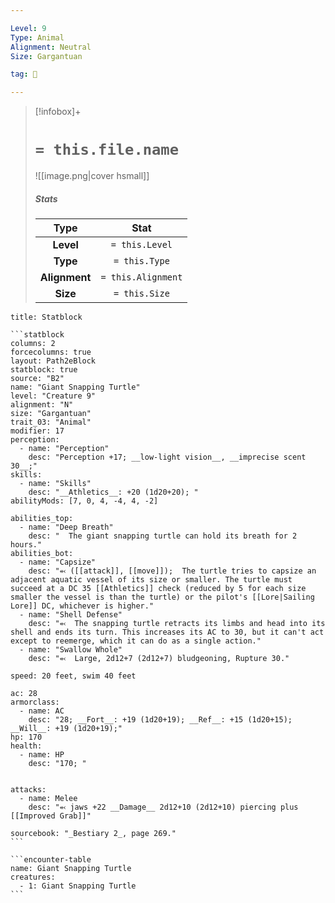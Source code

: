 ```yaml
---

Level: 9
Type: Animal
Alignment: Neutral
Size: Gargantuan

tag: 👹

---
```


> [!infobox]+
> #  `= this.file.name`
> ![[image.png|cover hsmall]]
> ##### Stats
> Type | Stat |
> :---:|:---:|
> **Level** | `= this.Level` |
> **Type** | `= this.Type` |
> **Alignment** | `= this.Alignment` |
> **Size** | `= this.Size` |



````ad-info
title: Statblock

```statblock
columns: 2
forcecolumns: true
layout: Path2eBlock
statblock: true
source: "B2"
name: "Giant Snapping Turtle"
level: "Creature 9"
alignment: "N"
size: "Gargantuan"
trait_03: "Animal"
modifier: 17
perception:
  - name: "Perception"
    desc: "Perception +17; __low-light vision__, __imprecise scent 30__;"
skills:
  - name: "Skills"
    desc: "__Athletics__: +20 (1d20+20); "
abilityMods: [7, 0, 4, -4, 4, -2]

abilities_top:
  - name: "Deep Breath"
    desc: "  The giant snapping turtle can hold its breath for 2 hours."
abilities_bot:
  - name: "Capsize"
    desc: "⬻ ([[attack]], [[move]]);  The turtle tries to capsize an adjacent aquatic vessel of its size or smaller. The turtle must succeed at a DC 35 [[Athletics]] check (reduced by 5 for each size smaller the vessel is than the turtle) or the pilot's [[Lore|Sailing Lore]] DC, whichever is higher."
  - name: "Shell Defense"
    desc: "⬻  The snapping turtle retracts its limbs and head into its shell and ends its turn. This increases its AC to 30, but it can't act except to reemerge, which it can do as a single action."
  - name: "Swallow Whole"
    desc: "⬻  Large, 2d12+7 (2d12+7) bludgeoning, Rupture 30."

speed: 20 feet, swim 40 feet

ac: 28
armorclass:
  - name: AC
    desc: "28; __Fort__: +19 (1d20+19); __Ref__: +15 (1d20+15); __Will__: +19 (1d20+19);"
hp: 170
health:
  - name: HP
    desc: "170; "


attacks:
  - name: Melee
    desc: "⬻ jaws +22 __Damage__ 2d12+10 (2d12+10) piercing plus [[Improved Grab]]"

sourcebook: "_Bestiary 2_, page 269."
```

```encounter-table
name: Giant Snapping Turtle
creatures:
  - 1: Giant Snapping Turtle
```

````


